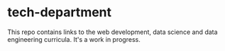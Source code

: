 # tech-department

This repo contains links to the web development, data science and data engineering curricula. It's a work in progress.
